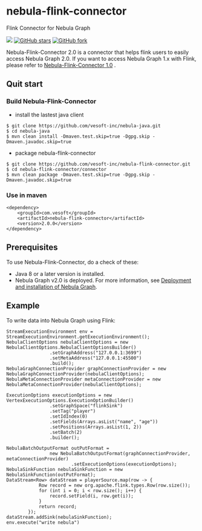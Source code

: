 # nebula-flink-connector
Flink Connector for Nebula Graph


![](https://img.shields.io/badge/language-java-orange.svg)
  [![GitHub stars](https://img.shields.io/github/stars/vesoft-inc/nebula-flink-connector.svg?color=brightgreen)](https://GitHub.com/vesoft-inc/nebula-flink-connector/stargazers/)
  [![GitHub fork](https://img.shields.io/github/forks/vesoft-inc/nebula-flink-connector.svg?color=brightgreen)](https://GitHub.com/vesoft-inc/nebula-flink-connector/forks/)

Nebula-Flink-Connector 2.0 is a connector that helps flink users to easily access Nebula Graph 2.0. If you want to access Nebula Graph 1.x with Flink, please refer to [Nebula-Flink-Connector 1.0](https://github.com/vesoft-inc/nebula-java/tree/v1.0/tools/nebula-flink) .

## Quit start

### Build Nebula-Flink-Connector

* install the lastest java client
```
$ git clone https://github.com/vesoft-inc/nebula-java.git
$ cd nebula-java
$ mvn clean install -Dmaven.test.skip=true -Dgpg.skip -Dmaven.javadoc.skip=true  
```

* package nebula-flink-connector

```
$ git clone https://github.com/vesoft-inc/nebula-flink-connector.git
$ cd nebula-flink-connector/connector
$ mvn clean package -Dmaven.test.skip=true -Dgpg.skip -Dmaven.javadoc.skip=true
```

### Use in maven

```
<dependency>
    <groupId>com.vesoft</groupId>
    <artifactId>nebula-flink-connector</artifactId>
    <version>2.0.0</version>
</dependency>
```

## Prerequisites

To use Nebula-Flink-Connector, do a check of these:

- Java 8 or a later version is installed.
- Nebula Graph v2.0 is deployed. For more information, see [Deployment and installation of Nebula Graph](https://docs.nebula-graph.io/2.0/4.deployment-and-installation/1.resource-preparations/ "Click to go to Nebula Graph website").

## Example

To write data into Nebula Graph using Flink:
```
StreamExecutionEnvironment env = StreamExecutionEnvironment.getExecutionEnvironment();
NebulaClientOptions nebulaClientOptions = new NebulaClientOptions.NebulaClientOptionsBuilder()
                .setGraphAddress("127.0.0.1:3699")
                .setMetaAddress("127.0.0.1:45500")
                .build();
NebulaGraphConnectionProvider graphConnectionProvider = new NebulaGraphConnectionProvider(nebulaClientOptions);
NebulaMetaConnectionProvider metaConnectionProvider = new NebulaMetaConnectionProvider(nebulaClientOptions);

ExecutionOptions executionOptions = new VertexExecutionOptions.ExecutionOptionBuilder()
                .setGraphSpace("flinkSink")
                .setTag("player")
                .setIdIndex(0)
                .setFields(Arrays.asList("name", "age"))
                .setPositions(Arrays.asList(1, 2))
                .setBatch(2)
                .builder();

NebulaBatchOutputFormat outPutFormat =
                new NebulaBatchOutputFormat(graphConnectionProvider, metaConnectionProvider)
                        .setExecutionOptions(executionOptions);
NebulaSinkFunction nebulaSinkFunction = new NebulaSinkFunction(outPutFormat);
DataStream<Row> dataStream = playerSource.map(row -> {
            Row record = new org.apache.flink.types.Row(row.size());
            for (int i = 0; i < row.size(); i++) {
                record.setField(i, row.get(i));
            }
            return record;
        });
dataStream.addSink(nebulaSinkFunction);
env.execute("write nebula")
```
